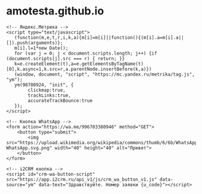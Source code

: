 # amotesta.github.io

<html lang="ru">
<head>
    <meta charset="UTF-8">
    <title>Моя страница</title>
    
    <!-- Яндекс.Метрика -->
    <script type="text/javascript">
       (function(m,e,t,r,i,k,a){m[i]=m[i]||function(){(m[i].a=m[i].a||[]).push(arguments)};
       m[i].l=1*new Date();
       for (var j = 0; j < document.scripts.length; j++) {if (document.scripts[j].src === r) { return; }}
       k=e.createElement(t),a=e.getElementsByTagName(t)[0],k.async=1,k.src=r,a.parentNode.insertBefore(k,a)})
       (window, document, "script", "https://mc.yandex.ru/metrika/tag.js", "ym");
       ym(98780924, "init", {
            clickmap:true,
            trackLinks:true,
            accurateTrackBounce:true
       });
    </script>
</head>

<body>
    <noscript><div><img src="https://mc.yandex.ru/watch/98780924" style="position:absolute; left:-9999px;" alt="" /></div></noscript>
    <!-- /Яндекс.Метрика -->

    <!-- Кнопка WhatsApp -->
    <form action="https://wa.me/996703380946" method="GET">
        <button type="submit">
            <img src="https://upload.wikimedia.org/wikipedia/commons/thumb/6/6b/WhatsApp.svg/225px-WhatsApp.svg.png" width="40" height="40" alt="Привет">
        </button>
    </form>

    <!-- i2CRM кнопка -->
    <script id="crm-wa-button-script" src="https://app.i2crm.ru/api_v1/js/crm_wa_button_v1.js" data-source="ym" data-text="Здравствуйте. Номер заявки {u_code}"></script>
</body>
</html>
